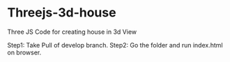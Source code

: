 # Threejs-3d-house
Three JS Code for creating house in 3d View

Step1: Take Pull of develop branch.
Step2: Go the folder and run index.html on browser.
